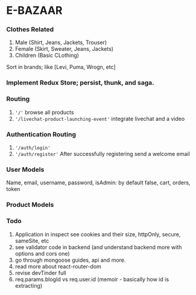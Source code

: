 # E-BAZAAR

### Clothes Related

1. Male (Shirt, Jeans, Jackets, Trouser)
2. Female (Skirt, Sweater, Jeans, Jackets)
3. Children (Basic CLothing)

Sort in brands; like [Levi, Puma, Wrogn, etc]

### Implement Redux Store; persist, thunk, and saga.

### Routing

1. `'/'` browse all products
2. `'/livechat-product-launching-event'` integrate livechat and a video

### Authentication Routing

1. `'/auth/login'`
2. `'/auth/register'` After successfully registering send a welcome email

### User Models

Name, email, username, password, isAdmin: by default false, cart, orders, token

### Product Models

### Todo

1. Application in inspect see cookies and their size, httpOnly, secure, sameSite, etc
2. see validator code in backend (and understand backend more with options and cors one)
3. go through mongoose guides, api and more.
4. read more about react-router-dom
5. revise devTinder full
6. req.params.blogId vs req.user.id (memoir - basically how id is extracting)
